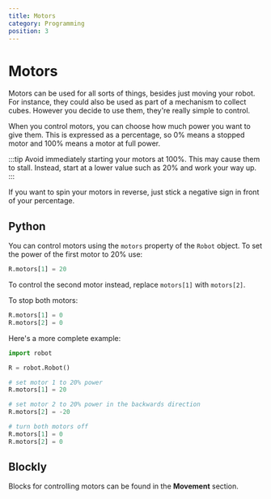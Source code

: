 ```yaml
---
title: Motors
category: Programming
position: 3
---
```

# Motors

Motors can be used for all sorts of things, besides just moving your robot. For instance, they could also be used as part of a mechanism to collect cubes. However you decide to use them, they're really simple to control.

When you control motors, you can choose how much power you want to give them. This is expressed as a percentage, so 0% means a stopped motor and 100% means a motor at full power.

:::tip
Avoid immediately starting your motors at 100%. This may cause them to stall. Instead, start at a lower value such as 20% and work your way up. 
:::

If you want to spin your motors in reverse, just stick a negative sign in front of your percentage.

## Python

You can control motors using the `motors` property of the `Robot` object. To set the power of the first motor to 20% use:

```python
R.motors[1] = 20
```

To control the second motor instead, replace `motors[1]` with `motors[2]`.

To stop both motors:

```python
R.motors[1] = 0
R.motors[2] = 0
```

Here's a more complete example:

```python
import robot

R = robot.Robot()

# set motor 1 to 20% power
R.motors[1] = 20

# set motor 2 to 20% power in the backwards direction
R.motors[2] = -20

# turn both motors off
R.motors[1] = 0
R.motors[2] = 0
```

## Blockly

Blocks for controlling motors can be found in the **Movement** section.
